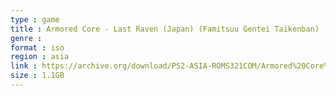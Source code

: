 ```yaml
---
type : game
title : Armored Core - Last Raven (Japan) (Famitsuu Gentei Taikenban)
genre : 
format : iso
region : asia
link : https://archive.org/download/PS2-ASIA-ROMS321COM/Armored%20Core%20-%20Last%20Raven%20%28Japan%29%20%28Famitsuu%20Gentei%20Taikenban%29.7z
size : 1.1GB
---
```

